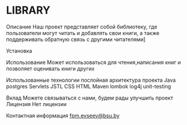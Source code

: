 # LIBRARY

Описание
Наш проект представляет собой библиотеку, где пользователи могут читать и добавлять свои книги, а также поддерживать обратную связь с другими читателями]

Установка

Использование
Может использоваться для чтения,написания книг и позволяет оценивать книги других

Использованные технологии
послойная архитектура проекта
Java
postgres
Servlets
JSTL
CSS
HTML
Maven
lombok
log4j
unit-testing

Вклад
Можете связываться с нами, будем рады улучшить проект
Лицензия
Нет лицензии

Контактная информация
fpm.evseev@bsu.by
